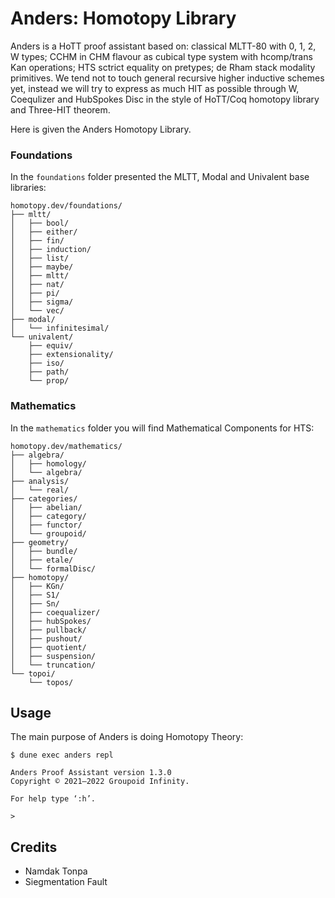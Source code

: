 # Anders: Homotopy Library

Anders is a HoTT proof assistant based on: classical MLTT-80 with 0, 1, 2, W types;
CCHM in CHM flavour as cubical type system with hcomp/trans Kan operations;
HTS sctrict equality on pretypes; de Rham stack modality primitives.
We tend not to touch general recursive higher inductive schemes yet,
instead we will try to express as much HIT as possible through W,
Coequlizer and HubSpokes Disc in the style of HoTT/Coq homotopy library and Three-HIT theorem.

Here is given the Anders Homotopy Library.

### Foundations

In the `foundations` folder presented the MLTT, Modal and Univalent base libraries:

```
homotopy.dev/foundations/
├── mltt/
│   ├── bool/
│   ├── either/
│   ├── fin/
│   ├── induction/
│   ├── list/
│   ├── maybe/
│   ├── mltt/
│   ├── nat/
│   ├── pi/
│   ├── sigma/
│   └── vec/
├── modal/
│   └── infinitesimal/
└── univalent/
    ├── equiv/
    ├── extensionality/
    ├── iso/
    ├── path/
    └── prop/
```

### Mathematics

In the `mathematics` folder you will find Mathematical Components for HTS:

```
homotopy.dev/mathematics/
├── algebra/
│   ├── homology/
│   └── algebra/
├── analysis/
│   └── real/
├── categories/
│   ├── abelian/
│   ├── category/
│   ├── functor/
│   └── groupoid/
├── geometry/
│   ├── bundle/
│   ├── etale/
│   └── formalDisc/
├── homotopy/
│   ├── KGn/
│   ├── S1/
│   ├── Sn/
│   ├── coequalizer/
│   ├── hubSpokes/
│   ├── pullback/
│   ├── pushout/
│   ├── quotient/
│   ├── suspension/
│   └── truncation/
└── topoi/
    └── topos/
```

## Usage

The main purpose of Anders is doing Homotopy Theory:

```
$ dune exec anders repl

Anders Proof Assistant version 1.3.0
Copyright © 2021–2022 Groupoid Infinity.

For help type ‘:h’.

>
```

## Credits

* Namdak Tonpa
* Siegmentation Fault
